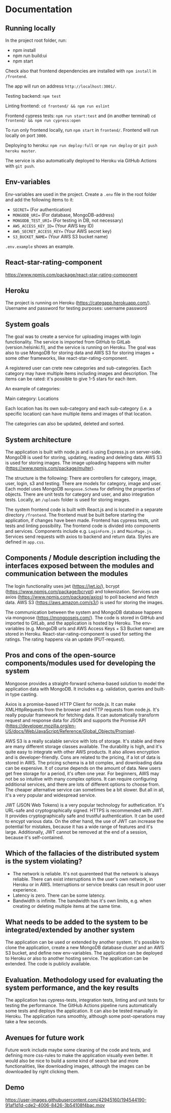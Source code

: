 # Documentation

## Running locally

In the project root folder, run:

* npm install
* npm run build:ui
* npm start

Check also that frontend dependencies are installed with `npm install` in `/frontend`.

The app will run on address `http://localhost:3001/`.

Testing backend: `npm test`

Linting frontend: `cd frontend/ && npm run eslint`

Frontend cypress tests: `npm run start:test` and (in another terminal) `cd frontend/ && npm run cypress:open`

To run only frontend locally, run `npm start` in `frontend/`. Frontend will run locally on port `3000`.

Deploying to heroku: `npm run deploy:full` or `npm run deploy` or `git push heroku master`.

The service is also automatically deployed to Heroku via GitHub Actions with `git push`.

## Env-variables

Env-variables are used in the project. Create a `.env` file in the root folder and add the following items to it:

* `SECRET=` (For authentication)
* `MONGODB_URI=` (For database, MongoDB-address)
* `MONGODB_TEST_URI=` (For testing in DB, not necessary)
* `AWS_ACCESS_KEY_ID=` (Your AWS key ID)
* `AWS_SECRET_ACCESS_KEY=` (Your AWS secret key)
* `S3_BUCKET_NAME=` (Your AWS S3 bucket name)

`.env.example` shows an example.

## React-star-rating-component

https://www.npmjs.com/package/react-star-rating-component


## Heroku

The project is running on Heroku (https://categapp.herokuapp.com/).
Username and password for testing purposes:
username
password


## System goals

The goal was to create a service for uploading images with login functionality. The service is imported from GitHub to GitLab (version.helsinki.fi), and the service is running on Heroku. The goal was also to use MongoDB for storing data and AWS S3 for storing images + some other frameworks, like react-star-rating-component.

A registered user can crete new categories and sub-categories. Each category may have multiple items including images and description. The items can be rated: it's possible to give 1-5 stars for each item. 

An example of categories:

Main category: Locations

Each location has its own sub-category and each sub-category (i.e. a specific location) can have multiple items and images of that location.

The categories can also be updated, deleted and sorted.

## System architecture

The application is built with node.js and is using Express.js on server-side. MongoDB is used for storing, updating, reading and deleting data. AWS S3 is used for storing images. The image uploading happens with multer (https://www.npmjs.com/package/multer).

The structure is the following: There are controllers for category, image, user, login, s3 and testing. There are models for category, image and user. Each model uses MongoDB `mongoose.Schema` for defining the properties of objects. There are unit tests for category and user, and also integration tests. Locally, an `/uploads` folder is used for storing images.

The system frontend code is built with React.js and is located in a separate directory `/frontend`. The frontend must be built before starting the application, if changes have been made. Frontend has cypress tests, unit tests and linting possibility. The frontend code is divided into components and services. Components include e.g. `LoginForm.js` and `MainPage.js`. Services send requests with axios to backend and return data. Styles are defined in `app.css`.

## Components / Module description including the interfaces exposed between the modules and communication between the modules

The login functionality uses jwt (https://jwt.io/), bcrypt (https://www.npmjs.com/package/bcrypt) and tokenization. 
Services use axios (https://www.npmjs.com/package/axios) to poll backend and fetch data. AWS S3 (https://aws.amazon.com/s3/) is used for storing the images.

The communication between the system and MongoDB database happens via mongoose (https://mongoosejs.com/). The code is stored in GitHub and imported to GitLab, and the application is hosted by Heroku. The env-variables (e.g. MongoDB urls and AWS Access Keys + S3 Bucket name) are stored in Heroku. React-star-rating-component is used for setting the ratings. The rating happens via an update (PUT-request).


## Pros and cons of the open-source components/modules used for developing the system

Mongoose provides a straight-forward schema-based solution to model the application data with MongoDB. It includes e.g. validation, queries and built-in type casting.

Axios is a promise-based HTTP Client for node.js. It can make XMLHttpRequests from the browser and HTTP requests from node.js. It's really popular framework for fetching data. It can automatically transform request and response data for JSON and supports the Promise API (https://developer.mozilla.org/en-US/docs/Web/JavaScript/Reference/Global_Objects/Promise).

AWS S3 is a really scalable service with lots of storage. It's stable and there are many different storage classes available. The durability is high, and it's quite easy to integrate with other AWS products. It also allows encryption and is developer-friendly. Cons are related to the pricing, if a lot of data is stored in AWS. The pricing schema is a bit complex, and downloading data can be expensive. It of course depends on the amount of data. New users get free storage for a period, it's often one year. For beginners, AWS may not be so intuitive with many complex options. It can require configuring additional services, and there are lots of different options to choose from. The cheaper alternative service can sometimes be a bit slower. But all in all, it's a very popular and widespread service.

JWT (JSON Web Tokens) is a very popular technology for authetication. It's URL-safe and cryptographically signed. HTTPS is recommended with JWT. It provides cryptographically safe and trustful authentication. It can be used to encypt various data. On the other hand, the use of JWT can increase the potential for mistakes, because it has a wide range of features and it's large. Additionally, JWT cannot be removed at the end of a session, because it's self-contained.


## Which of the fallacies of the distributed system is the system violating?

- The network is reliable. It's not quarenteed that the network is always reliable. There can exist interruptions in the user's own network, in Heroku or in AWS. Interruptions or service breaks can result in poor user experience.
- Latency is zero. There can be some latency.
- Bandwidth is infinite. The bandwidth has it's own limits, e.g. when creating or deleting multiple items at the same time.


## What needs to be added to the system to be integrated/extended by another system

The application can be used or extended by another system. It's possible to clone the application, create a new MongoDB database cluster and an AWS S3 bucket, and define new env-variables. The application can be deployed to Heroku or also to another hosting service. The application can be extended. The code is publicly available.


## Evaluation. Methodology used for evaluating the system performance, and the key results

The application has cypress-tests, integration tests, linting and unit tests for testing the performance. The GitHub Actions pipeline runs automatically some tests and deploys the application. It can also be tested manually in Heroku. The application runs smoothly, although some post-operations may take a few seconds.

## Avenues for future work

Future work include maybe some cleaning of the code and tests, and defining more css-rules to make the application visually even better. It would also be nice to build a some kind of search bar and more functionalities, like downloading images, although the images can be downloaded by right clicking them. 

## Demo



https://user-images.githubusercontent.com/42945160/194544190-91af1d1d-cde2-4006-8426-3b54108f4bac.mov


